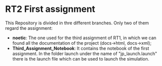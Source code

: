 # RT2 First assignment #
This Repository is divided in thre different branches. Only two of them regard the assignment:
* **noetic**: The one used for the third assignment of RT1, in which we can found all the documentation of the project (docs->html, docs->xml);
* **Third_Assignment_Notebook**: It contains the notebook of the first assignment. In the folder launch under the name of "jp_launch.launch" there is the launch file which can be used to launch the simulation.
